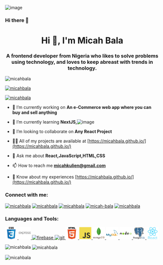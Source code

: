 ![image](https://github.com/MicahBala/micahbala/assets/35384160/dbf459ee-618d-4891-8a50-af11c165e609)
### Hi there 👋

<h1 align="center">Hi 👋, I'm Micah Bala</h1>
<h3 align="center">A frontend developer from Nigeria who likes to solve problems using technology, and loves to keep abreast with trends in technology.</h3>

<p align="left"> <img src="https://komarev.com/ghpvc/?username=micahbala&label=Profile%20views&color=0e75b6&style=flat" alt="micahbala" /> </p>

<p align="left"> <a href="https://github.com/ryo-ma/github-profile-trophy"><img src="https://github-profile-trophy.vercel.app/?username=micahbala" alt="micahbala" /></a> </p>

<p align="left"> <a href="https://twitter.com/micahbala" target="blank"><img src="https://img.shields.io/twitter/follow/micahbala?logo=twitter&style=for-the-badge" alt="micahbala" /></a> </p>

- 🔭 I’m currently working on **An e-Commerce web app where you can buy and sell anything**

- 🌱 I’m currently learning **NextJS,**![image](https://github.com/MicahBala/micahbala/assets/35384160/04d8f45f-1c1c-44ec-9696-0407e409c4a2)


- 👯 I’m looking to collaborate on **Any React Project**

- 👨‍💻 All of my projects are available at [https://micahbala.github.io/](https://micahbala.github.io/)

- 💬 Ask me about **React,JavaScript,HTML,CSS**

- 📫 How to reach me **micahkulien@gmail.com**

- 📄 Know about my experiences [https://micahbala.github.io/](https://micahbala.github.io/)

<h3 align="left">Connect with me:</h3>
<p align="left">
<a href="https://dev.to/micahbala" target="blank"><img align="center" src="https://raw.githubusercontent.com/rahuldkjain/github-profile-readme-generator/master/src/images/icons/Social/devto.svg" alt="micahbala" height="30" width="40" /></a>
<a href="https://twitter.com/micahbala" target="blank"><img align="center" src="https://raw.githubusercontent.com/rahuldkjain/github-profile-readme-generator/master/src/images/icons/Social/twitter.svg" alt="micahbala" height="30" width="40" /></a>
<a href="https://linkedin.com/in/micahbala" target="blank"><img align="center" src="https://raw.githubusercontent.com/rahuldkjain/github-profile-readme-generator/master/src/images/icons/Social/linked-in-alt.svg" alt="micahbala" height="30" width="40" /></a>
<a href="https://stackoverflow.com/users/micah-bala" target="blank"><img align="center" src="https://raw.githubusercontent.com/rahuldkjain/github-profile-readme-generator/master/src/images/icons/Social/stack-overflow.svg" alt="micah-bala" height="30" width="40" /></a>
<a href="https://fb.com/micahbala" target="blank"><img align="center" src="https://raw.githubusercontent.com/rahuldkjain/github-profile-readme-generator/master/src/images/icons/Social/facebook.svg" alt="micahbala" height="30" width="40" /></a>
</p>

<h3 align="left">Languages and Tools:</h3>
<p align="left"> <a href="https://www.w3schools.com/css/" target="_blank" rel="noreferrer"> <img src="https://raw.githubusercontent.com/devicons/devicon/master/icons/css3/css3-original-wordmark.svg" alt="css3" width="40" height="40"/> </a> <a href="https://expressjs.com" target="_blank" rel="noreferrer"> <img src="https://raw.githubusercontent.com/devicons/devicon/master/icons/express/express-original-wordmark.svg" alt="express" width="40" height="40"/> </a> <a href="https://firebase.google.com/" target="_blank" rel="noreferrer"> <img src="https://www.vectorlogo.zone/logos/firebase/firebase-icon.svg" alt="firebase" width="40" height="40"/> </a> <a href="https://git-scm.com/" target="_blank" rel="noreferrer"> <img src="https://www.vectorlogo.zone/logos/git-scm/git-scm-icon.svg" alt="git" width="40" height="40"/> </a> <a href="https://www.w3.org/html/" target="_blank" rel="noreferrer"> <img src="https://raw.githubusercontent.com/devicons/devicon/master/icons/html5/html5-original-wordmark.svg" alt="html5" width="40" height="40"/> </a> <a href="https://developer.mozilla.org/en-US/docs/Web/JavaScript" target="_blank" rel="noreferrer"> <img src="https://raw.githubusercontent.com/devicons/devicon/master/icons/javascript/javascript-original.svg" alt="javascript" width="40" height="40"/> </a> <a href="https://www.mongodb.com/" target="_blank" rel="noreferrer"> <img src="https://raw.githubusercontent.com/devicons/devicon/master/icons/mongodb/mongodb-original-wordmark.svg" alt="mongodb" width="40" height="40"/> </a> <a href="https://www.mysql.com/" target="_blank" rel="noreferrer"> <img src="https://raw.githubusercontent.com/devicons/devicon/master/icons/mysql/mysql-original-wordmark.svg" alt="mysql" width="40" height="40"/> </a> <a href="https://nodejs.org" target="_blank" rel="noreferrer"> <img src="https://raw.githubusercontent.com/devicons/devicon/master/icons/nodejs/nodejs-original-wordmark.svg" alt="nodejs" width="40" height="40"/> </a> <a href="https://www.postgresql.org" target="_blank" rel="noreferrer"> <img src="https://raw.githubusercontent.com/devicons/devicon/master/icons/postgresql/postgresql-original-wordmark.svg" alt="postgresql" width="40" height="40"/> </a> <a href="https://reactjs.org/" target="_blank" rel="noreferrer"> <img src="https://raw.githubusercontent.com/devicons/devicon/master/icons/react/react-original-wordmark.svg" alt="react" width="40" height="40"/> </a> </p>

<p><img align="left" src="https://github-readme-stats.vercel.app/api/top-langs?username=micahbala&show_icons=true&locale=en&layout=compact" alt="micahbala" /></p>

<p>&nbsp;<img align="center" src="https://github-readme-stats.vercel.app/api?username=micahbala&show_icons=true&locale=en" alt="micahbala" /></p>

<p><img align="center" src="https://github-readme-streak-stats.herokuapp.com/?user=micahbala&" alt="micahbala" /></p>

